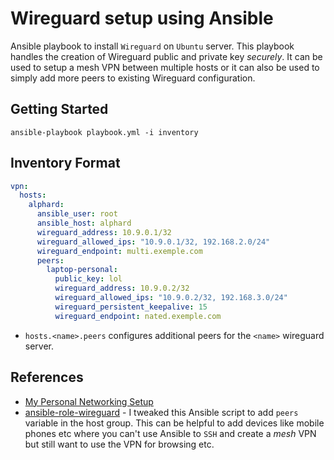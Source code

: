 # Wireguard setup using Ansible

Ansible playbook to install `Wireguard` on `Ubuntu` server. This playbook handles the creation of Wireguard public and private key _securely_. It can be used to setup a mesh VPN between multiple hosts or it can also be used to simply add more peers to existing Wireguard configuration.

## Getting Started

```shell
ansible-playbook playbook.yml -i inventory
```

## Inventory Format

```yaml
vpn:
  hosts:
    alphard:
      ansible_user: root
      ansible_host: alphard
      wireguard_address: 10.9.0.1/32
      wireguard_allowed_ips: "10.9.0.1/32, 192.168.2.0/24"
      wireguard_endpoint: multi.exemple.com
      peers:
        laptop-personal:
          public_key: lol
          wireguard_address: 10.9.0.2/32
          wireguard_allowed_ips: "10.9.0.2/32, 192.168.3.0/24"
          wireguard_persistent_keepalive: 15
          wireguard_endpoint: nated.exemple.com
```

- `hosts.<name>.peers` configures additional peers for the `<name>` wireguard server.

## References

- [My Personal Networking Setup](https://mrkaran.dev/posts/personal-networking-setup/)
- [ansible-role-wireguard](https://github.com/githubixx/ansible-role-wireguard) - I tweaked this Ansible script to add `peers` variable in the host group. This can be helpful to add devices like mobile phones etc where you can't use Ansible to `SSH` and create a _mesh_ VPN but still want to use the VPN for browsing etc.
